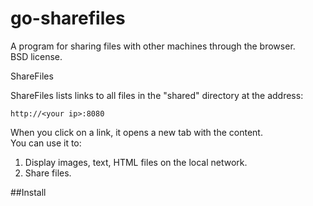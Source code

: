 go-sharefiles
=============

A program for sharing files with other machines through the browser.  
BSD license.  

ShareFiles

ShareFiles lists links to all files in the "shared" directory at the address:  

    http://<your ip>:8080

When you click on a link, it opens a new tab with the content.  
You can use it to:

1. Display images, text, HTML files on the local network.  
2. Share files.  

##Install


